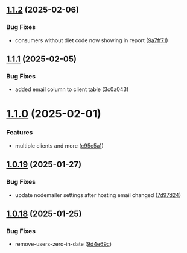 ## [1.1.2](https://github.com/Jacaplaca/catering/compare/v1.1.1...v1.1.2) (2025-02-06)


### Bug Fixes

* consumers without diet code now showing in report ([9a7ff71](https://github.com/Jacaplaca/catering/commit/9a7ff7129a9c5ffb5aaf067e8df4da2eac3b5cbb))



## [1.1.1](https://github.com/Jacaplaca/catering/compare/v1.1.0...v1.1.1) (2025-02-05)


### Bug Fixes

* added email column to client table ([3c0a043](https://github.com/Jacaplaca/catering/commit/3c0a0437370ea83e908f980b9e6d42067e56b3a9))



# [1.1.0](https://github.com/Jacaplaca/catering/compare/v1.0.19...v1.1.0) (2025-02-01)


### Features

* multiple clients and more ([c95c5a1](https://github.com/Jacaplaca/catering/commit/c95c5a1d9f68241225e6a00a54c2432bf1af6db5))



## [1.0.19](https://github.com/Jacaplaca/catering/compare/v1.0.18...v1.0.19) (2025-01-27)


### Bug Fixes

* update nodemailer settings after hosting email changed ([7d97d24](https://github.com/Jacaplaca/catering/commit/7d97d24806a3e4139c43c0c12916a49297255bb3))



## [1.0.18](https://github.com/Jacaplaca/catering/compare/v1.0.17...v1.0.18) (2025-01-25)


### Bug Fixes

* remove-users-zero-in-date ([9d4e69c](https://github.com/Jacaplaca/catering/commit/9d4e69c80eea067e77111925aee897db09c5c334))



